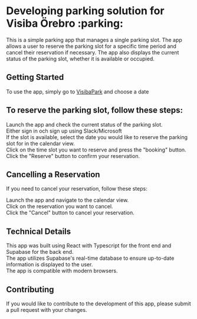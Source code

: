 <h1>Developing parking solution for Visiba Örebro :parking:	</h1>

<p>
This is a simple parking app that manages a single parking slot. The app allows a user to reserve the parking slot for a specific time period and cancel their reservation if necessary. The app also displays the current status of the parking slot, whether it is available or occupied.


<h2>Getting Started</h2>

To use the app, simply go to <a href="https://visibapark.vcare.pl/"> VisibaPark</a> and choose a date<br>

<h2>To reserve the parking slot, follow these steps:</h2>

<p>Launch the app and check the current status of the parking slot.<br>
    Either sign in och sign up using Slack/Microsoft<br>
    If the slot is available, select the date you would like to reserve the parking slot for in the calendar view.<br>
    Click on the time slot you want to reserve and press the "booking" button.<br>
    Click the "Reserve" button to confirm your reservation. </p>

<h2>Cancelling a Reservation</h2>

<p>If you need to cancel your reservation, follow these steps:

Launch the app and navigate to the calendar view.<br>
Click on the reservation you want to cancel.<br>
Click the "Cancel" button to cancel your reservation.</p>

<h2>Technical Details</h2>

<p>This app was built using React with Typescript for the front end and Supabase for the back end. <br>
    The app utilizes Supabase's real-time database to ensure up-to-date information is displayed to the user. <br>The app is compatible with modern browsers.</p>

<h2>Contributing</h2>

<p>If you would like to contribute to the development of this app, please submit a pull request with your changes.</p>
